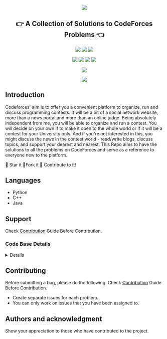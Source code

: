 <p align="center">
<img src="https://capsule-render.vercel.app/api?type=rect&color=gradient&height=100&section=header&text=CodeForces%20Solutions&fontSize=70&fontAlignY=70" /> 
<h2 align="center">👉 A Collection of Solutions to CodeForces Problems 👈</h2>
</p>

<p align="center">
<img src="https://img.shields.io/badge/language-Python-blue?style=for-the-badge">
<img src="https://img.shields.io/badge/language-C++-blue?style=for-the-badge">
<img src="https://img.shields.io/badge/language-Java-blue?style=for-the-badge">
</p>
<p align="center">
<img src="https://img.shields.io/github/issues-raw/bajajvinamr/CodeForces-Solution?style=for-the-badge" >
<img src="https://img.shields.io/github/issues-closed-raw/bajajvinamr/CodeForces-Solution?style=for-the-badge" >
<img src="https://img.shields.io/github/issues-pr-raw/SSKale1/bajajvinamr/CodeForces-Solution?style=for-the-badge" >
<img src="https://img.shields.io/github/issues-pr-closed-raw/bajajvinamr/CodeForces-Solution?style=for-the-badge" >
</p>
<p align="center">
<img src="https://img.shields.io/github/bajajvinamr/CodeForces-Solution?style=for-the-badge">
</p>
<p align="center">
<img src="https://img.shields.io/github/contributors/bajajvinamr/CodeForces-Solution?style=for-the-badge">
</p>

## Introduction
Codeforces' aim is to offer you a convenient platform to organize, run and discuss programming contests. It will be a bit of a social network website, more than a news portal and more than an online judge. Being absolutely independent from me, you will be able to organize and run a contest. You will decide on your own if to make it open to the whole world or if it will be a contest for your University only. And if you're not interested in this, you might discuss the news in the contest world - read/write blogs, discuss topics, and support your dearest and nearest.
This Repo aims to have the solutions to all the problems on CodeForces and serve as a reference to everyone new to the platform.

:star2: Star it 
:fork_and_knife:Fork it
:handshake: Contribute to it!


## Languages 
- Python
- C++
- Java

## Support

Check [Contribution](/CONTRIBUTING.md) Guide Before Contribution.



<!-- Restrctions:maintainers only access -->

<summary><h3>Code Base Details</h3></summary>
<details>

| Problem #                      	| Title           	| Remarks 	      |
|---|---|---|
| 1                  	| Two Sum                  	|   	|
| 2                    	| Add Two Numbers    	|  	|
| 3               	| Longest Substring Without Repeating Characters               	|  	|



</details>

## Contributing

Before submitting a bug, please do the following:
Check [Contribution](/CONTRIBUTING.md) Guide Before Contribution.

- Create separate issues for each problem.
- You can only work on issues that you have been assigned to.

## Authors and acknowledgment

Show your appreciation to those who have contributed to the project.

